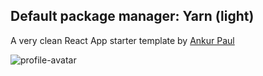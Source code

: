 ## Default package manager: Yarn (light)
A very clean React App starter template by [Ankur Paul](https://github.com/nooobcoder)

![profile-avatar](https://avatars.githubusercontent.com/u/50350828?s=400&u=82f5ebc3cbedef0c5ca3c59086cf0f38c45dedbc&v=4)